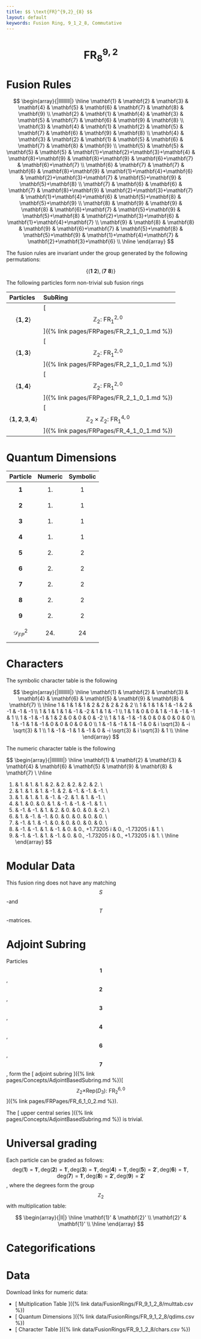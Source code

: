 ```yaml
---
title: $$ \text{FR}^{9,2}_{8} $$
layout: default
keywords: Fusion Ring, 9_1_2_8, Commutative
---
```

# $$ \text{FR}^{9,2}_{8} $$


# Fusion Rules

$$
\begin{array}{|lllllllll|}
\hline
 \mathbf{1} & \mathbf{2} & \mathbf{3} & \mathbf{4} & \mathbf{5} & \mathbf{6} & \mathbf{7} & \mathbf{8} & \mathbf{9} \\
 \mathbf{2} & \mathbf{1} & \mathbf{4} & \mathbf{3} & \mathbf{5} & \mathbf{7} & \mathbf{6} & \mathbf{9} & \mathbf{8} \\
 \mathbf{3} & \mathbf{4} & \mathbf{1} & \mathbf{2} & \mathbf{5} & \mathbf{7} & \mathbf{6} & \mathbf{9} & \mathbf{8} \\
 \mathbf{4} & \mathbf{3} & \mathbf{2} & \mathbf{1} & \mathbf{5} & \mathbf{6} & \mathbf{7} & \mathbf{8} & \mathbf{9} \\
 \mathbf{5} & \mathbf{5} & \mathbf{5} & \mathbf{5} & \mathbf{1}+\mathbf{2}+\mathbf{3}+\mathbf{4} & \mathbf{8}+\mathbf{9} & \mathbf{8}+\mathbf{9} & \mathbf{6}+\mathbf{7} & \mathbf{6}+\mathbf{7} \\
 \mathbf{6} & \mathbf{7} & \mathbf{7} & \mathbf{6} & \mathbf{8}+\mathbf{9} & \mathbf{1}+\mathbf{4}+\mathbf{6} & \mathbf{2}+\mathbf{3}+\mathbf{7} & \mathbf{5}+\mathbf{9} & \mathbf{5}+\mathbf{8} \\
 \mathbf{7} & \mathbf{6} & \mathbf{6} & \mathbf{7} & \mathbf{8}+\mathbf{9} & \mathbf{2}+\mathbf{3}+\mathbf{7} & \mathbf{1}+\mathbf{4}+\mathbf{6} & \mathbf{5}+\mathbf{8} & \mathbf{5}+\mathbf{9} \\
 \mathbf{8} & \mathbf{9} & \mathbf{9} & \mathbf{8} & \mathbf{6}+\mathbf{7} & \mathbf{5}+\mathbf{9} & \mathbf{5}+\mathbf{8} & \mathbf{2}+\mathbf{3}+\mathbf{6} & \mathbf{1}+\mathbf{4}+\mathbf{7} \\
 \mathbf{9} & \mathbf{8} & \mathbf{8} & \mathbf{9} & \mathbf{6}+\mathbf{7} & \mathbf{5}+\mathbf{8} & \mathbf{5}+\mathbf{9} & \mathbf{1}+\mathbf{4}+\mathbf{7} & \mathbf{2}+\mathbf{3}+\mathbf{6} \\
\hline
\end{array}
$$


The fusion rules are invariant under the group generated by the following permutations:

$$ \left\{(\mathbf{1} \ \mathbf{2}), (\mathbf{7} \ \mathbf{8})\right\} $$


The following particles form non-trivial sub fusion rings

| Particles | SubRing |
| :------ | :------ |
| $$ \{\mathbf{1},\mathbf{2}\} $$ | [ $$ \mathbb{Z}_2:\ \text{FR}^{2,0}_{1} $$ ]({% link pages/FRPages/FR_2_1_0_1.md %}) |
| $$ \{\mathbf{1},\mathbf{3}\} $$ | [ $$ \mathbb{Z}_2:\ \text{FR}^{2,0}_{1} $$ ]({% link pages/FRPages/FR_2_1_0_1.md %}) |
| $$ \{\mathbf{1},\mathbf{4}\} $$ | [ $$ \mathbb{Z}_2:\ \text{FR}^{2,0}_{1} $$ ]({% link pages/FRPages/FR_2_1_0_1.md %}) |
| $$ \{\mathbf{1},\mathbf{2},\mathbf{3},\mathbf{4}\} $$ | [ $$ \mathbb{Z}_2\times \mathbb{Z}_2:\ \text{FR}^{4,0}_{1} $$ ]({% link pages/FRPages/FR_4_1_0_1.md %}) |


# Quantum Dimensions

| Particle | Numeric | Symbolic |
| :------ | :------ | :------ |
| $$ \mathbf{1} $$ | $$ 1. $$ | $$ 1 $$ |
| $$ \mathbf{2} $$ | $$ 1. $$ | $$ 1 $$ |
| $$ \mathbf{3} $$ | $$ 1. $$ | $$ 1 $$ |
| $$ \mathbf{4} $$ | $$ 1. $$ | $$ 1 $$ |
| $$ \mathbf{5} $$ | $$ 2. $$ | $$ 2 $$ |
| $$ \mathbf{6} $$ | $$ 2. $$ | $$ 2 $$ |
| $$ \mathbf{7} $$ | $$ 2. $$ | $$ 2 $$ |
| $$ \mathbf{8} $$ | $$ 2. $$ | $$ 2 $$ |
| $$ \mathbf{9} $$ | $$ 2. $$ | $$ 2 $$ |
| $$ \mathcal{D}_{FP}^2 $$ | $$ 24. $$ | $$ 24 $$ |

# Characters

The symbolic character table is the following

$$
\begin{array}{|lllllllll|}
\hline
 \mathbf{1} & \mathbf{2} & \mathbf{3} & \mathbf{4} & \mathbf{6} & \mathbf{5} & \mathbf{9} & \mathbf{8} & \mathbf{7} \\
\hline
 1 & 1 & 1 & 1 & 2 & 2 & 2 & 2 & 2 \\
 1 & 1 & 1 & 1 & -1 & 2 & -1 & -1 & -1 \\
 1 & 1 & 1 & 1 & -1 & -2 & 1 & 1 & -1 \\
 1 & 1 & 0 & 0 & 1 & -1 & -1 & -1 & 1 \\
 1 & -1 & -1 & 1 & 2 & 0 & 0 & 0 & -2 \\
 1 & 1 & -1 & -1 & 0 & 0 & 0 & 0 & 0 \\
 1 & -1 & 1 & -1 & 0 & 0 & 0 & 0 & 0 \\
 1 & -1 & -1 & 1 & -1 & 0 & i \sqrt{3} & -i \sqrt{3} & 1 \\
 1 & -1 & -1 & 1 & -1 & 0 & -i \sqrt{3} & i \sqrt{3} & 1 \\
\hline
\end{array}
$$

The numeric character table is the following

$$
\begin{array}{|lllllllll|}
\hline
 \mathbf{1} & \mathbf{2} & \mathbf{3} & \mathbf{4} & \mathbf{6} & \mathbf{5} & \mathbf{9} & \mathbf{8} & \mathbf{7} \\
\hline
 1. & 1. & 1. & 1. & 2. & 2. & 2. & 2. & 2. \\
 1. & 1. & 1. & 1. & -1. & 2. & -1. & -1. & -1. \\
 1. & 1. & 1. & 1. & -1. & -2. & 1. & 1. & -1. \\
 1. & 1. & 0. & 0. & 1. & -1. & -1. & -1. & 1. \\
 1. & -1. & -1. & 1. & 2. & 0. & 0. & 0. & -2. \\
 1. & 1. & -1. & -1. & 0. & 0. & 0. & 0. & 0. \\
 1. & -1. & 1. & -1. & 0. & 0. & 0. & 0. & 0. \\
 1. & -1. & -1. & 1. & -1. & 0. & 0.\, +1.73205 i & 0.\, -1.73205 i & 1. \\
 1. & -1. & -1. & 1. & -1. & 0. & 0.\, -1.73205 i & 0.\, +1.73205 i & 1. \\
\hline
\end{array}
$$

# Modular Data

This fusion ring does not have any matching $$ S $$-and $$ T $$-matrices.

# Adjoint Subring

Particles $$ \mathbf{1} $$, $$ \mathbf{2} $$, $$ \mathbf{3} $$, $$ \mathbf{4} $$, $$ \mathbf{6} $$, $$ \mathbf{7} $$, form the [ adjoint subring ]({% link pages/Concepts/AdjointBasedSubring.md %})[ $$ \left.\mathbb{Z}_2\text{$\times $Rep(}D_3\right):\ \text{FR}^{6,0}_{2} $$ ]({% link pages/FRPages/FR_6_1_0_2.md %}).

The [ upper central series ]({% link pages/Concepts/AdjointBasedSubring.md %}) is trivial.

# Universal grading

Each particle can be graded as follows: $$ \text{deg}(\mathbf{1}) = \mathbf{1}', \text{deg}(\mathbf{2}) = \mathbf{1}', \text{deg}(\mathbf{3}) = \mathbf{1}', \text{deg}(\mathbf{4}) = \mathbf{1}', \text{deg}(\mathbf{5}) = \mathbf{2}', \text{deg}(\mathbf{6}) = \mathbf{1}', \text{deg}(\mathbf{7}) = \mathbf{1}', \text{deg}(\mathbf{8}) = \mathbf{2}', \text{deg}(\mathbf{9}) = \mathbf{2}' $$, where the degrees form the group $$ \mathbb{Z}_2 $$ with multiplication table:

$$
\begin{array}{|ll|}
\hline
 \mathbf{1}' & \mathbf{2}' \\
 \mathbf{2}' & \mathbf{1}' \\
\hline
\end{array}
$$

# Categorifications



# Data

Download links for numeric data:

* [ Multiplication Table ]({% link data/FusionRings/FR_9_1_2_8/multtab.csv %})
* [ Quantum Dimensions ]({% link data/FusionRings/FR_9_1_2_8/qdims.csv %})
* [ Character Table ]({% link data/FusionRings/FR_9_1_2_8/chars.csv %})